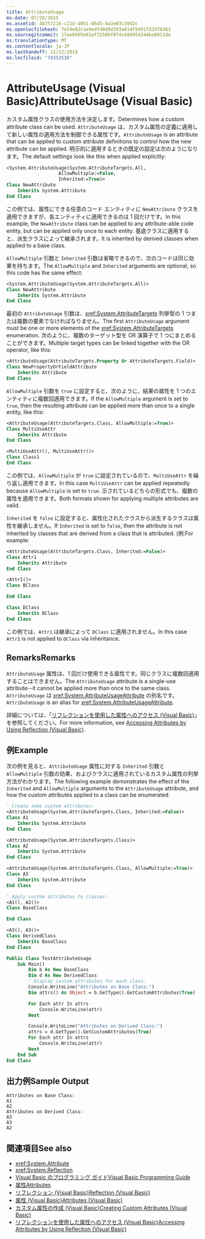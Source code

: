```yaml
---
title: AttributeUsage
ms.date: 07/20/2015
ms.assetid: 48757216-c21d-4051-86d5-8a3e03c39d2c
ms.openlocfilehash: 7e54e82c1e9edfd0d9d393a014f9d91f82970363
ms.sourcegitcommit: 17ee6605e01ef32506f8fdc686954244ba6911de
ms.translationtype: MT
ms.contentlocale: ja-JP
ms.lasthandoff: 11/22/2019
ms.locfileid: "74353538"
---
```

# <a name="attributeusage-visual-basic"></a><span data-ttu-id="25cfa-102">AttributeUsage (Visual Basic)</span><span class="sxs-lookup"><span data-stu-id="25cfa-102">AttributeUsage (Visual Basic)</span></span>

<span data-ttu-id="25cfa-103">カスタム属性クラスの使用方法を決定します。</span><span class="sxs-lookup"><span data-stu-id="25cfa-103">Determines how a custom attribute class can be used.</span></span> <span data-ttu-id="25cfa-104">`AttributeUsage` は、カスタム属性の定義に適用して新しい属性の適用方法を制御できる属性です。</span><span class="sxs-lookup"><span data-stu-id="25cfa-104">`AttributeUsage` is an attribute that can be applied to custom attribute definitions to control how the new attribute can be applied.</span></span> <span data-ttu-id="25cfa-105">明示的に適用するときの既定の設定は次のようになります。</span><span class="sxs-lookup"><span data-stu-id="25cfa-105">The default settings look like this when applied explicitly:</span></span>

```vb
<System.AttributeUsage(System.AttributeTargets.All,
                   AllowMultiple:=False,
                   Inherited:=True)>
Class NewAttribute
    Inherits System.Attribute
End Class
```

<span data-ttu-id="25cfa-106">この例では、属性にできる任意のコード エンティティに `NewAttribute` クラスを適用できますが、各エンティティに適用できるのは 1 回だけです。</span><span class="sxs-lookup"><span data-stu-id="25cfa-106">In this example, the `NewAttribute` class can be applied to any attribute-able code entity, but can be applied only once to each entity.</span></span> <span data-ttu-id="25cfa-107">基底クラスに適用すると、派生クラスによって継承されます。</span><span class="sxs-lookup"><span data-stu-id="25cfa-107">It is inherited by derived classes when applied to a base class.</span></span>

<span data-ttu-id="25cfa-108">`AllowMultiple` 引数と `Inherited` 引数は省略できるので、次のコードは同じ効果を持ちます。</span><span class="sxs-lookup"><span data-stu-id="25cfa-108">The `AllowMultiple` and `Inherited` arguments are optional, so this code has the same effect:</span></span>

```vb
<System.AttributeUsage(System.AttributeTargets.All)>
Class NewAttribute
    Inherits System.Attribute
End Class
```

<span data-ttu-id="25cfa-109">最初の `AttributeUsage` 引数は、<xref:System.AttributeTargets> 列挙型の 1 つまたは複数の要素でなければなりません。</span><span class="sxs-lookup"><span data-stu-id="25cfa-109">The first `AttributeUsage` argument must be one or more elements of the <xref:System.AttributeTargets> enumeration.</span></span> <span data-ttu-id="25cfa-110">次のように、複数のターゲット型を OR 演算子で 1 つにまとめることができます。</span><span class="sxs-lookup"><span data-stu-id="25cfa-110">Multiple target types can be linked together with the OR operator, like this:</span></span>

```vb
<AttributeUsage(AttributeTargets.Property Or AttributeTargets.Field)>
Class NewPropertyOrFieldAttribute
    Inherits Attribute
End Class
```

<span data-ttu-id="25cfa-111">`AllowMultiple` 引数を `true` に設定すると、次のように、結果の属性を 1 つのエンティティに複数回適用できます。</span><span class="sxs-lookup"><span data-stu-id="25cfa-111">If the `AllowMultiple` argument is set to `true`, then the resulting attribute can be applied more than once to a single entity, like this:</span></span>

```vb
<AttributeUsage(AttributeTargets.Class, AllowMultiple:=True)>
Class MultiUseAttr
    Inherits Attribute
End Class

<MultiUseAttr(), MultiUseAttr()>
Class Class1
End Class
```

<span data-ttu-id="25cfa-112">この例では、`AllowMultiple` が `true` に設定されているので、`MultiUseAttr` を繰り返し適用できます。</span><span class="sxs-lookup"><span data-stu-id="25cfa-112">In this case `MultiUseAttr` can be applied repeatedly because `AllowMultiple` is set to `true`.</span></span> <span data-ttu-id="25cfa-113">示されているどちらの形式でも、複数の属性を適用できます。</span><span class="sxs-lookup"><span data-stu-id="25cfa-113">Both formats shown for applying multiple attributes are valid.</span></span>

<span data-ttu-id="25cfa-114">`Inherited` を `false` に設定すると、属性化されたクラスから派生するクラスは属性を継承しません。</span><span class="sxs-lookup"><span data-stu-id="25cfa-114">If `Inherited` is set to `false`, then the attribute is not inherited by classes that are derived from a class that is attributed.</span></span> <span data-ttu-id="25cfa-115">(例:</span><span class="sxs-lookup"><span data-stu-id="25cfa-115">For example:</span></span>

```vb
<AttributeUsage(AttributeTargets.Class, Inherited:=False)>
Class Attr1
    Inherits Attribute
End Class

<Attr1()>
Class BClass

End Class

Class DClass
    Inherits BClass
End Class
```

<span data-ttu-id="25cfa-116">この例では、`Attr1` は継承によって `DClass` に適用されません。</span><span class="sxs-lookup"><span data-stu-id="25cfa-116">In this case `Attr1` is not applied to `DClass` via inheritance.</span></span>

## <a name="remarks"></a><span data-ttu-id="25cfa-117">Remarks</span><span class="sxs-lookup"><span data-stu-id="25cfa-117">Remarks</span></span>

<span data-ttu-id="25cfa-118">`AttributeUsage` 属性は、1 回だけ使用できる属性です。同じクラスに複数回適用することはできません。</span><span class="sxs-lookup"><span data-stu-id="25cfa-118">The `AttributeUsage` attribute is a single-use attribute--it cannot be applied more than once to the same class.</span></span> <span data-ttu-id="25cfa-119">`AttributeUsage` は <xref:System.AttributeUsageAttribute> の別名です。</span><span class="sxs-lookup"><span data-stu-id="25cfa-119">`AttributeUsage` is an alias for <xref:System.AttributeUsageAttribute>.</span></span>

<span data-ttu-id="25cfa-120">詳細については、「[リフレクションを使用した属性へのアクセス (Visual Basic)](../../../../visual-basic/programming-guide/concepts/attributes/accessing-attributes-by-using-reflection.md)」を参照してください。</span><span class="sxs-lookup"><span data-stu-id="25cfa-120">For more information, see [Accessing Attributes by Using Reflection (Visual Basic)](../../../../visual-basic/programming-guide/concepts/attributes/accessing-attributes-by-using-reflection.md).</span></span>

## <a name="example"></a><span data-ttu-id="25cfa-121">例</span><span class="sxs-lookup"><span data-stu-id="25cfa-121">Example</span></span>

<span data-ttu-id="25cfa-122">次の例を見ると、`AttributeUsage` 属性に対する `Inherited` 引数と `AllowMultiple` 引数の効果、およびクラスに適用されているカスタム属性の列挙方法がわかります。</span><span class="sxs-lookup"><span data-stu-id="25cfa-122">The following example demonstrates the effect of the `Inherited` and `AllowMultiple` arguments to the `AttributeUsage` attribute, and how the custom attributes applied to a class can be enumerated.</span></span>

```vb
' Create some custom attributes:
<AttributeUsage(System.AttributeTargets.Class, Inherited:=False)>
Class A1
    Inherits System.Attribute
End Class

<AttributeUsage(System.AttributeTargets.Class)>
Class A2
    Inherits System.Attribute
End Class

<AttributeUsage(System.AttributeTargets.Class, AllowMultiple:=True)>
Class A3
    Inherits System.Attribute
End Class

' Apply custom attributes to classes:
<A1(), A2()>
Class BaseClass

End Class

<A3(), A3()>
Class DerivedClass
    Inherits BaseClass
End Class

Public Class TestAttributeUsage
    Sub Main()
        Dim b As New BaseClass
        Dim d As New DerivedClass
        ' Display custom attributes for each class.
        Console.WriteLine("Attributes on Base Class:")
        Dim attrs() As Object = b.GetType().GetCustomAttributes(True)

        For Each attr In attrs
            Console.WriteLine(attr)
        Next

        Console.WriteLine("Attributes on Derived Class:")
        attrs = d.GetType().GetCustomAttributes(True)
        For Each attr In attrs
            Console.WriteLine(attr)
        Next
    End Sub
End Class
```

## <a name="sample-output"></a><span data-ttu-id="25cfa-123">出力例</span><span class="sxs-lookup"><span data-stu-id="25cfa-123">Sample Output</span></span>

```console
Attributes on Base Class:
A1
A2
Attributes on Derived Class:
A3
A3
A2
```

## <a name="see-also"></a><span data-ttu-id="25cfa-124">関連項目</span><span class="sxs-lookup"><span data-stu-id="25cfa-124">See also</span></span>

- <xref:System.Attribute>
- <xref:System.Reflection>
- [<span data-ttu-id="25cfa-125">Visual Basic のプログラミング ガイド</span><span class="sxs-lookup"><span data-stu-id="25cfa-125">Visual Basic Programming Guide</span></span>](../../../../visual-basic/programming-guide/index.md)
- [<span data-ttu-id="25cfa-126">属性</span><span class="sxs-lookup"><span data-stu-id="25cfa-126">Attributes</span></span>](../../../../standard/attributes/index.md)
- [<span data-ttu-id="25cfa-127">リフレクション (Visual Basic)</span><span class="sxs-lookup"><span data-stu-id="25cfa-127">Reflection (Visual Basic)</span></span>](../../../../visual-basic/programming-guide/concepts/reflection.md)
- [<span data-ttu-id="25cfa-128">属性 (Visual Basic)</span><span class="sxs-lookup"><span data-stu-id="25cfa-128">Attributes (Visual Basic)</span></span>](../../../../visual-basic/language-reference/attributes.md)
- [<span data-ttu-id="25cfa-129">カスタム属性の作成 (Visual Basic)</span><span class="sxs-lookup"><span data-stu-id="25cfa-129">Creating Custom Attributes (Visual Basic)</span></span>](../../../../visual-basic/programming-guide/concepts/attributes/creating-custom-attributes.md)
- [<span data-ttu-id="25cfa-130">リフレクションを使用した属性へのアクセス (Visual Basic)</span><span class="sxs-lookup"><span data-stu-id="25cfa-130">Accessing Attributes by Using Reflection (Visual Basic)</span></span>](../../../../visual-basic/programming-guide/concepts/attributes/accessing-attributes-by-using-reflection.md)
